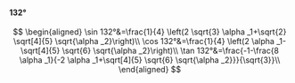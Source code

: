 #### 132°

$$
\begin{aligned}
\sin 132°&=\frac{1}{4} \left(2 \sqrt{3} \alpha _1+\sqrt{2} \sqrt[4]{5} \sqrt{\alpha _2}\right)\\
\cos 132°&=\frac{1}{4} \left(2 \alpha _1-\sqrt[4]{5} \sqrt{6} \sqrt{\alpha _2}\right)\\
\tan 132°&=\frac{-1-\frac{8 \alpha _1}{-2 \alpha _1+\sqrt[4]{5} \sqrt{6} \sqrt{\alpha _2}}}{\sqrt{3}}\\
\end{aligned}
$$

